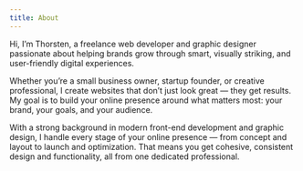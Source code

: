 ```yaml
---
title: About
---
```


Hi, I’m Thorsten, a freelance web developer and graphic designer passionate about helping brands grow through smart,
visually striking, and user-friendly digital experiences.

Whether you’re a small business owner, startup founder, or creative professional, I create websites that don’t just look
great — they get results. My goal is to build your online presence around what matters most: your brand, your goals, and
your audience.

With a strong background in modern front-end development and graphic design, I handle every stage of your online
presence — from concept and layout to launch and optimization. That means you get cohesive, consistent design and
functionality, all from one dedicated professional.